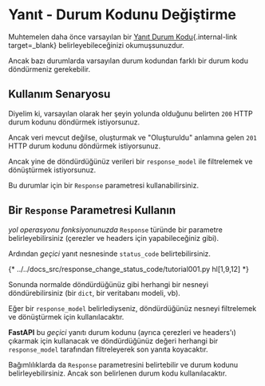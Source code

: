 # Yanıt - Durum Kodunu Değiştirme

Muhtemelen daha önce varsayılan bir [Yanıt Durum Kodu](../tutorial/response-status-code.md){.internal-link target=_blank} belirleyebileceğinizi okumuşsunuzdur.

Ancak bazı durumlarda varsayılan durum kodundan farklı bir durum kodu döndürmeniz gerekebilir.

## Kullanım Senaryosu

Diyelim ki, varsayılan olarak her şeyin yolunda olduğunu belirten `200` HTTP durum kodunu döndürmek istiyorsunuz.

Ancak veri mevcut değilse, oluşturmak ve "Oluşturuldu" anlamına gelen `201` HTTP durum kodunu döndürmek istiyorsunuz.

Ancak yine de döndürdüğünüz verileri bir `response_model` ile filtrelemek ve dönüştürmek istiyorsunuz.

Bu durumlar için bir `Response` parametresi kullanabilirsiniz.

## Bir `Response` Parametresi Kullanın

*yol operasyonu fonksiyonunuzda* `Response` türünde bir parametre belirleyebilirsiniz (çerezler ve headers için yapabileceğiniz gibi).

Ardından *geçici* yanıt nesnesinde `status_code` belirtebilirsiniz.

{* ../../docs_src/response_change_status_code/tutorial001.py hl[1,9,12] *}

Sonunda normalde döndürdüğünüz gibi herhangi bir nesneyi döndürebilirsiniz (bir `dict`, bir veritabanı modeli, vb).

Eğer bir `response_model` belirlediyseniz, döndürdüğünüz nesneyi filtrelemek ve dönüştürmek için kullanılacaktır.

**FastAPI** bu *geçici* yanıtı durum kodunu (ayrıca çerezleri ve headers'ı) çıkarmak için kullanacak ve döndürdüğünüz değeri herhangi bir `response_model` tarafından filtreleyerek son yanıta koyacaktır.

Bağımlılıklarda da `Response` parametresini belirtebilir ve durum kodunu belirleyebilirsiniz. Ancak son belirlenen durum kodu kullanılacaktır.
